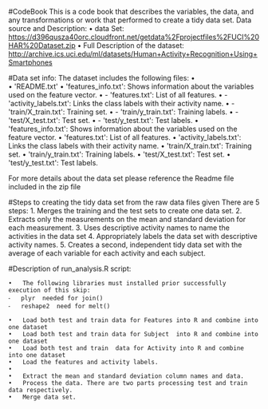 #CodeBook
This is a code book that describes the variables, the data, and any transformations or work that performed to create a tidy data set.
Data source and Description:
	•	data Set: https://d396qusza40orc.cloudfront.net/getdata%2Fprojectfiles%2FUCI%20HAR%20Dataset.zip
	•	Full Description of the dataset: http://archive.ics.uci.edu/ml/datasets/Human+Activity+Recognition+Using+Smartphones

#Data set info:
The dataset includes the following files:
	•	
	•	 'README.txt'
	•	'features_info.txt': Shows information about the variables used on the feature vector.
	•	- 'features.txt': List of all features.
	•	- 'activity_labels.txt': Links the class labels with their activity name.
	•	- 'train/X_train.txt': Training set.
	•	- 'train/y_train.txt': Training labels.
	•	- 'test/X_test.txt': Test set.
	•	- 'test/y_test.txt': Test labels.
	•	'features_info.txt': Shows information about the variables used on the feature vector.
	•	'features.txt': List of all features.
	•	'activity_labels.txt': Links the class labels with their activity name.
	•	'train/X_train.txt': Training set.
	•	'train/y_train.txt': Training labels.
	•	'test/X_test.txt': Test set.
	•	'test/y_test.txt': Test labels.

For more details about the data set please reference the Readme file included in the zip file 

#Steps to creating the tidy data set from the raw data files given
There are 5 steps:
	1.	Merges the training and the test sets to create one data set.
	2.	Extracts only the measurements on the mean and standard deviation for each measurement.
	3.	Uses descriptive activity names to name the activities in the data set
	4.	Appropriately labels the data set with descriptive activity names.
	5.	Creates a second, independent tidy data set with the average of each variable for each activity and each subject.

#Description of run_analysis.R script:

	•	The following libraries must installed prior successfully execution of this skip:
	⁃	plyr  needed for join()
	⁃	reshape2  need for melt()

	•	Load both test and train data for Features into R and combine into one dataset 
	•	Load both test and train data for Subject  into R and combine into one dataset
	•	Load both test and train  data for Activity into R and combine into one dataset
	•	Load the features and activity labels.
	•	
	•	Extract the mean and standard deviation column names and data.
	•	Process the data. There are two parts processing test and train data respectively.
	•	Merge data set.



